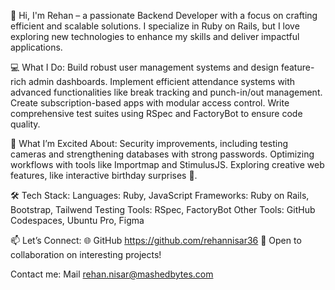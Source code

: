 👋 Hi, I'm Rehan – a passionate Backend Developer with a focus on crafting efficient and scalable solutions. I specialize in Ruby on Rails, but I love exploring new technologies to enhance my skills and deliver impactful applications.

💻 What I Do:
Build robust user management systems and design feature-rich admin dashboards.
Implement efficient attendance systems with advanced functionalities like break tracking and punch-in/out management.
Create subscription-based apps with modular access control.
Write comprehensive test suites using RSpec and FactoryBot to ensure code quality.

🚀 What I’m Excited About:
Security improvements, including testing cameras and strengthening databases with strong passwords.
Optimizing workflows with tools like Importmap and StimulusJS.
Exploring creative web features, like interactive birthday surprises 🎉.

🛠 Tech Stack:
Languages: Ruby, JavaScript
Frameworks: Ruby on Rails, Bootstrap, Tailwend
Testing Tools: RSpec, FactoryBot
Other Tools: GitHub Codespaces, Ubuntu Pro, Figma

📫 Let’s Connect:
🌐 GitHub https://github.com/rehannisar36
💼 Open to collaboration on interesting projects!

Contact me:
  Mail rehan.nisar@mashedbytes.com

